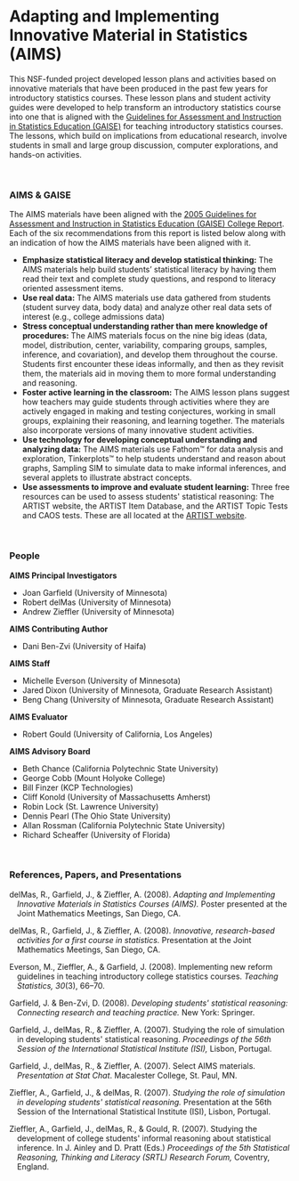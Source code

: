 # Adapting and Implementing Innovative Material in Statistics (AIMS)



This NSF-funded project developed lesson plans and activities based on innovative materials that have been produced in the past few years for introductory statistics courses. These lesson plans and student activity guides were developed to help transform an introductory statistics course into one that is aligned with the [Guidelines for Assessment and Instruction in Statistics Education (GAISE)](http://www.amstat.org/education/gaise/) for teaching introductory statistics courses. The lessons, which build on implications from educational research, involve students in small and large group discussion, computer explorations, and hands-on activities. 


<br />


### AIMS &amp; GAISE

The AIMS materials have been aligned with the [2005 Guidelines for Assessment and Instruction in Statistics Education (GAISE) College Report](http://www.amstat.org/asa/education/Guidelines-for-Assessment-and-Instruction-in-Statistics-Education-Reports.aspx). Each of the six recommendations from this report is listed below along with an indication of how the AIMS materials have been aligned with it.

- **Emphasize statistical literacy and develop statistical thinking:** The AIMS materials help build students’ statistical literacy by having them read their text and complete study questions, and respond to literacy oriented assessment items.
- **Use real data:** The AIMS materials use data gathered from students (student survey data, body data) and analyze other real data sets of interest (e.g., college admissions data)
- **Stress conceptual understanding rather than mere knowledge of procedures:** The AIMS materials focus on the nine big ideas (data, model, distribution, center, variability, comparing groups, samples, inference, and covariation), and develop them throughout the course. Students first encounter these ideas informally, and then as they revisit them, the materials aid in moving them to more formal understanding and reasoning.
- **Foster active learning in the classroom:** The AIMS lesson plans suggest how teachers may guide students through activities where they are actively engaged in making and testing conjectures, working in small groups, explaining their reasoning, and learning together. The materials also incorporate versions of many innovative student activities.
- **Use technology for developing conceptual understanding and analyzing data:** The AIMS materials use Fathom&trade; for data analysis and exploration, Tinkerplots&trade; to help students understand and reason about graphs, Sampling SIM to simulate data to make informal inferences, and several applets to illustrate abstract concepts.
- **Use assessments to improve and evaluate student learning:** Three free resources can be used to assess students' statistical reasoning: The ARTIST website, the ARTIST Item Database, and the ARTIST Topic Tests and CAOS tests. These are all located at the [ARTIST website](https://apps3.cehd.umn.edu/artist/).

<br />

### People


**AIMS Principal Investigators**

- Joan Garfield (University of Minnesota)
- Robert delMas (University of Minnesota)
- Andrew Zieffler (University of Minnesota)


**AIMS Contributing Author**

- Dani Ben-Zvi (University of Haifa)


**AIMS Staff**

- Michelle Everson (University of Minnesota)
- Jared Dixon (University of Minnesota, Graduate Research Assistant)
- Beng Chang (University of Minnesota, Graduate Research Assistant)


**AIMS Evaluator**

- Robert Gould (University of California, Los Angeles)


**AIMS Advisory Board**

- Beth Chance (California Polytechnic State University)
- George Cobb (Mount Holyoke College)
- Bill Finzer (KCP Technologies)
- Cliff Konold (University of Massachusetts Amherst)
- Robin Lock (St. Lawrence University)
- Dennis Pearl (The Ohio State University)
- Allan Rossman (California Polytechnic State University)
- Richard Scheaffer (University of Florida)


<br />



### References, Papers, and Presentations

<p style="text-indent: -1em;margin-left: 1em;">delMas, R., Garfield, J., &amp; Zieffler, A. (2008). <i>Adapting and Implementing Innovative Materials in Statistics Courses (AIMS).</i> Poster presented at the Joint Mathematics Meetings, San Diego, CA.</p>

<p style="text-indent: -1em;margin-left: 1em;">delMas, R.,  Garfield, J.,  &amp;  Zieffler, A. (2008).  <i>Innovative, research-based activities for a first course in statistics.</i> Presentation at the Joint Mathematics Meetings, San Diego, CA.</p>

<p style="text-indent: -1em;margin-left: 1em;">Everson, M., Zieffler, A., &amp; Garfield, J. (2008). Implementing new reform guidelines in teaching introductory college statistics courses. <i>Teaching Statistics, 30</i>(3), 66&ndash;70.</p>  <p style="text-indent: -1em;margin-left: 1em;">Garfield, J. &amp; Ben-Zvi, D. (2008). <i>Developing students' statistical reasoning: Connecting research and teaching practice.</i> New York: Springer.</p>

<p style="text-indent: -1em;margin-left: 1em;">Garfield, J., delMas, R., &amp; Zieffler, A. (2007). Studying the role of simulation in developing students' statistical reasoning. <i>Proceedings of the 56th Session of the International Statistical Institute (ISI),</i> Lisbon, Portugal.</p>

<p style="text-indent: -1em;margin-left: 1em;">Garfield, J., delMas, R., &amp; Zieffler, A. (2007). Select AIMS materials. <i>Presentation at Stat Chat</i>. Macalester College, St. Paul, MN.</p>

<p style="text-indent: -1em;margin-left: 1em;">Zieffler, A., Garfield, J., &amp; delMas, R. (2007). <i>Studying the role of simulation in developing students' statistical reasoning. </i>Presentation at the 56th Session of the International Statistical Institute (ISI), Lisbon, Portugal.</p><p style="text-indent: -1em;margin-left: 1em;">Zieffler, A., Garfield, J., delMas, R., &amp; Gould, R. (2007). Studying the development of college students' informal reasoning about statistical inference. In J. Ainley and D. Pratt (Eds.) <i>Proceedings of the 5th Statistical Reasoning, Thinking and Literacy (SRTL) Research Forum,</i> Coventry, England.</p>
